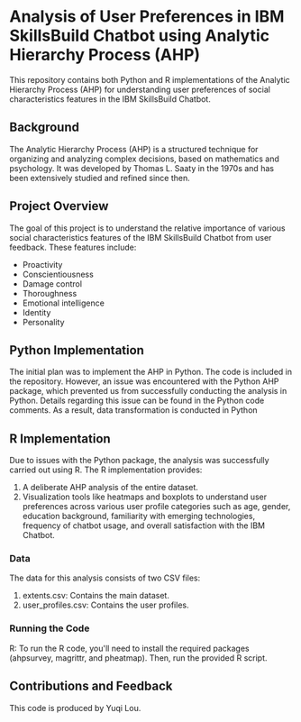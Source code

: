 # Analysis of User Preferences in IBM SkillsBuild Chatbot using Analytic Hierarchy Process (AHP)

This repository contains both Python and R implementations of the Analytic Hierarchy Process (AHP) for understanding user preferences of social characteristics features in the IBM SkillsBuild Chatbot.

## Background
The Analytic Hierarchy Process (AHP) is a structured technique for organizing and analyzing complex decisions, based on mathematics and psychology. It was developed by Thomas L. Saaty in the 1970s and has been extensively studied and refined since then.

## Project Overview
The goal of this project is to understand the relative importance of various social characteristics features of the IBM SkillsBuild Chatbot from user feedback. These features include:

* Proactivity
* Conscientiousness
* Damage control
* Thoroughness
* Emotional intelligence
* Identity
* Personality

## Python Implementation
The initial plan was to implement the AHP in Python. The code is included in the repository. However, an issue was encountered with the Python AHP package, which prevented us from successfully conducting the analysis in Python. Details regarding this issue can be found in the Python code comments. 
As a result, data transformation is conducted in Python

## R Implementation
Due to issues with the Python package, the analysis was successfully carried out using R. The R implementation provides:

1. A deliberate AHP analysis of the entire dataset.
2. Visualization tools like heatmaps and boxplots to understand user preferences across various user profile categories such as age, gender, education background, familiarity with emerging technologies, frequency of chatbot usage, and overall satisfaction with the IBM Chatbot.

### Data
The data for this analysis consists of two CSV files:
1. extents.csv: Contains the main dataset.
2. user_profiles.csv: Contains the user profiles.

### Running the Code
R: To run the R code, you'll need to install the required packages (ahpsurvey, magrittr, and pheatmap). Then, run the provided R script.

## Contributions and Feedback
This code is produced by Yuqi Lou. 
